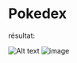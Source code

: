 # Pokedex

résultat:

![Alt text](src/assets/resultat.gif)
![image](https://user-images.githubusercontent.com/103663832/222918759-a6525cce-f3bb-4483-a549-54a02a27438b.png)
